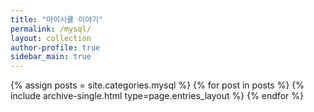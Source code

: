 ```yaml
---
title: "마이시큘 이야기"
permalink: /mysql/
layout: collection
author-profile: true
sidebar_main: true
---
```


{% assign posts = site.categories.mysql %}
{% for post in posts %} {% include archive-single.html type=page.entries_layout %} {% endfor %}
